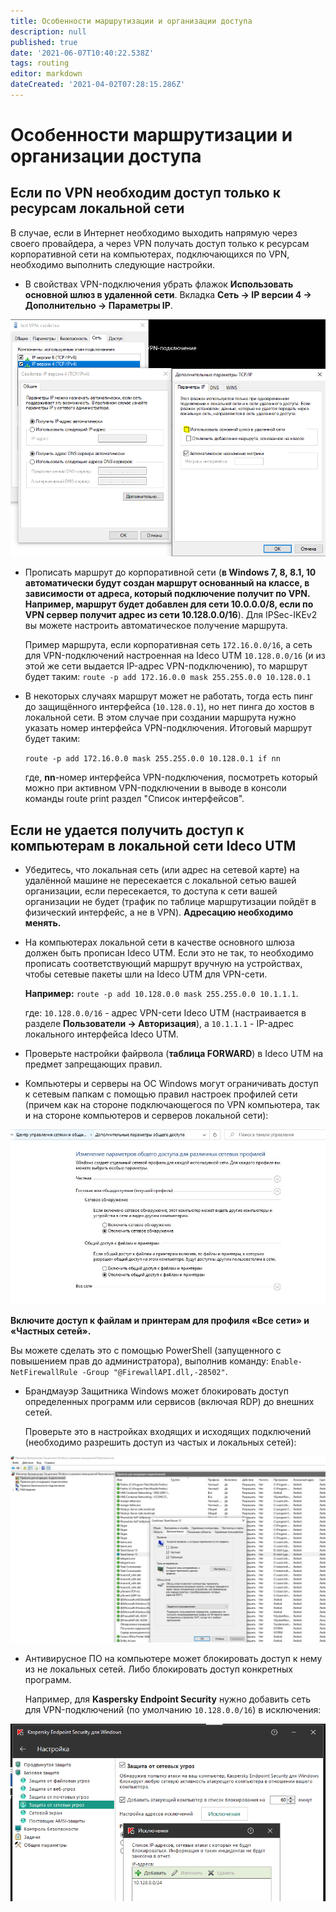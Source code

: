 ```yaml
---
title: Особенности маршрутизации и организации доступа
description: null
published: true
date: '2021-06-07T10:40:22.538Z'
tags: routing
editor: markdown
dateCreated: '2021-04-02T07:28:15.286Z'
---
```


# Особенности маршрутизации и организации доступа

## Если по VPN необходим доступ только к ресурсам локальной сети

В случае, если в Интернет необходимо выходить напрямую через своего провайдера, а через VPN получать доступ только к ресурсам корпоративной сети на компьютерах, подключающихся по VPN, необходимо выполнить следующие настройки.

* В свойствах VPN-подключения убрать флажок **Использовать основной шлюз в удаленной сети**. Вкладка **Сеть -&gt; IP версии 4 -&gt; Дополнительно -&gt; Параметры IP**.

![](../../../.gitbook/assets/основной_шлюз.png)

* Прописать маршрут до корпоративной сети \(**в Windows 7, 8, 8.1, 10 автоматически будут создан маршрут основанный на классе, в зависимости от адреса, который подключение получит по VPN. Например, маршрут будет добавлен для сети 10.0.0.0/8, если по VPN сервер получит адрес из сети 10.128.0.0/16**\). Для IPSec-IKEv2 вы можете настроить автоматическое получение маршрута.

  Пример маршрута, если корпоративная сеть `172.16.0.0/16`, а сеть для VPN-подключений настроенная на Ideco UTM `10.128.0.0/16` \(и из этой же сети выдается IP-адрес VPN-подключению\), то маршрут будет таким: `route -p add 172.16.0.0 mask 255.255.0.0 10.128.0.1`

* В некоторых случаях маршрут может не работать, тогда есть пинг до защищённого интерфейса \(`10.128.0.1`\), но нет пинга до хостов в локальной сети. В этом случае при создании маршрута нужно указать номер интерфейса VPN-подключения. Итоговый маршрут будет таким:

  `route -p add 172.16.0.0 mask 255.255.0.0 10.128.0.1 if nn`

  где, **nn**-номер интерфейса VPN-подключения, посмотреть который можно при активном VPN-подключении в выводе в консоли команды route print раздел "Список интерфейсов".

## Если не удается получить доступ к компьютерам в локальной сети Ideco UTM

* Убедитесь, что локальная сеть \(или адрес на сетевой карте\) на удалённой машине не пересекается с локальной сетью вашей организации, если пересекается, то доступа к сети вашей организации не будет \(трафик по таблице маршрутизации пойдёт в физический интерфейс, а не в VPN\). **Адресацию необходимо менять.**
* На компьютерах локальной сети в качестве основного шлюза должен быть прописан Ideco UTM. Если это не так, то необходимо прописать соответствующий маршрут вручную на устройствах, чтобы сетевые пакеты шли на Ideco UTM для VPN-сети.

  **Например:** `route -p add 10.128.0.0 mask 255.255.0.0 10.1.1.1`.

  где: `10.128.0.0/16` - адрес VPN-сети Ideco UTM \(настраивается в разделе **Пользователи -&gt; Авторизация**\), а `10.1.1.1` - IP-адрес локального интерфейса Ideco UTM.

* Проверьте настройки файрвола \(**таблица FORWARD**\) в Ideco UTM на предмет запрещающих правил.
* Компьютеры и серверы на ОС Windows могут ограничивать доступ к сетевым папкам с помощью правил настроек профилей сети \(причем как на стороне подключающегося по VPN компьютера, так и на стороне компьютеров и серверов локальной сети\):

![](../../../.gitbook/assets/снимок.jpeg)

**Включите доступ к файлам и принтерам для профиля «Все сети» и «Частных сетей».**

Вы можете сделать это с помощью PowerShell \(запущенного с повышением прав до администратора\), выполнив команду: `Enable-NetFirewallRule -Group "@FirewallAPI.dll,-28502"`.

* Брандмауэр Защитника Windows может блокировать доступ определенных программ или сервисов \(включая RDP\) до внешних сетей.

  Проверьте это в настройках входящих и исходящих подключений \(необходимо разрешить доступ из частых и локальных сетей\):

![](../../../.gitbook/assets/защитник.jpeg)

* Антивирусное ПО на компьютере может блокировать доступ к нему из не локальных сетей. Либо блокировать доступ конкретных программ.

  Например, для **Kaspersky Endpoint Security** нужно добавить сеть для VPN-подключений \(по умолчанию `10.128.0.0/16`\) в исключения:

![](../../../.gitbook/assets/kes.jpg)

